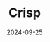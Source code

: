 ---  
layout: startup_page  
title: "Crisp"  
id: "gocrisp.com"  
permalink: "/crispgocrisp.com09252024/"  
website: "https://www.gocrisp.com"  
funding_round: "Series B"  
funding_amount: "$72M"  
investors: "Wellington Management, Toshiba Corporation, DNX, Cox, Prologis, FirstMark Capital, Spring Capital, Blue Cloud Ventures, 3L, Socium Ventures"  
about: "Crisp is a Collaborative Commerce platform that connects and normalizes retail data sources to provide real-time insights. It helps brands, retailers, and distributors manage supply more efficiently, reduce waste, and increase profitability within the CPG industry. Its open data platform improves transparency and accelerates data-driven decision-making across end-to-end supply chains."  
markets: "CPG, Retail, Supply Chain Optimization, Food and Beverage, Retail Technology, SaaS"  
hq: "Bentonville, Arkansas, United States"  
founded_year: "2016"  
linkedin: "https://www.linkedin.com/company/gocrisp"  
twitter: "https://twitter.com/go_crisp"  
instagram: ""  
facebook: "https://www.facebook.com/GoCrispInc"  
crunchbase: "https://www.crunchbase.com/organization/crisp-cad3"  
pitchbook: "https://pitchbook.com/profiles/company/300229-75"  

date_display: "25-Sep-2024"  
date: "2024-09-25"

# SEO Optimization  
meta_title: "Crisp - Series B Funding ($72M)"  
meta_description: "Crisp, Crisp is a Collaborative Commerce platform that connects and normalizes retail data sources to provide real-time insights. It helps brands, retailers,..."  
meta_keywords: "Crisp, CPG, Retail, Supply Chain Optimization, Food and Beverage, Retail Technology, SaaS, Series B funding"  
canonical_url: "https://startup.projectstartups.com/crispgocrisp.com09252024/"  
---